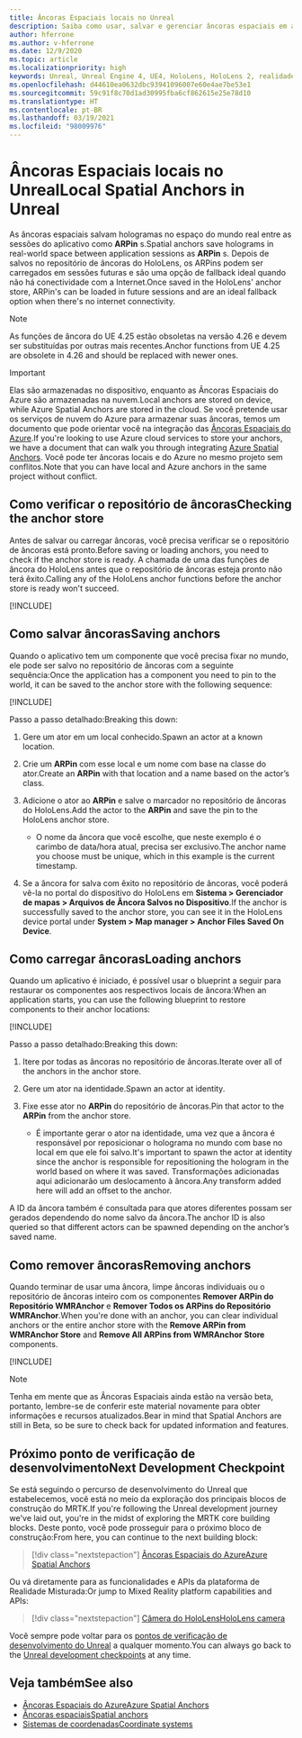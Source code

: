 ```yaml
---
title: Âncoras Espaciais locais no Unreal
description: Saiba como usar, salvar e gerenciar âncoras espaciais em aplicativos de realidade misturada do Unreal.
author: hferrone
ms.author: v-hferrone
ms.date: 12/9/2020
ms.topic: article
ms.localizationpriority: high
keywords: Unreal, Unreal Engine 4, UE4, HoloLens, HoloLens 2, realidade misturada, desenvolvimento, recursos, documentação, guias, hologramas, âncoras espaciais, headset de realidade misturada, headset do windows mixed reality, headset de realidade virtual
ms.openlocfilehash: d44610ea0632dbc93941096007e60e4ae7be53e1
ms.sourcegitcommit: 59c91f8c70d1ad30995fba6cf862615e25e78d10
ms.translationtype: HT
ms.contentlocale: pt-BR
ms.lasthandoff: 03/19/2021
ms.locfileid: "98009976"
---
```

# <a name="local-spatial-anchors-in-unreal"></a><span data-ttu-id="19458-104">Âncoras Espaciais locais no Unreal</span><span class="sxs-lookup"><span data-stu-id="19458-104">Local Spatial Anchors in Unreal</span></span>

<span data-ttu-id="19458-105">As âncoras espaciais salvam hologramas no espaço do mundo real entre as sessões do aplicativo como **ARPin** s.</span><span class="sxs-lookup"><span data-stu-id="19458-105">Spatial anchors save holograms in real-world space between application sessions as **ARPin** s.</span></span> <span data-ttu-id="19458-106">Depois de salvos no repositório de âncoras do HoloLens, os ARPins podem ser carregados em sessões futuras e são uma opção de fallback ideal quando não há conectividade com a Internet.</span><span class="sxs-lookup"><span data-stu-id="19458-106">Once saved in the HoloLens' anchor store, ARPin's can be loaded in future sessions and are an ideal fallback option when there's no internet connectivity.</span></span>

> [!NOTE]
> <span data-ttu-id="19458-107">As funções de âncora do UE 4.25 estão obsoletas na versão 4.26 e devem ser substituídas por outras mais recentes.</span><span class="sxs-lookup"><span data-stu-id="19458-107">Anchor functions from UE 4.25 are obsolete in 4.26 and should be replaced with newer ones.</span></span> 

> [!IMPORTANT]
> <span data-ttu-id="19458-108">Elas são armazenadas no dispositivo, enquanto as Âncoras Espaciais do Azure são armazenadas na nuvem.</span><span class="sxs-lookup"><span data-stu-id="19458-108">Local anchors are stored on device, while Azure Spatial Anchors are stored in the cloud.</span></span> <span data-ttu-id="19458-109">Se você pretende usar os serviços de nuvem do Azure para armazenar suas âncoras, temos um documento que pode orientar você na integração das [Âncoras Espaciais do Azure](unreal-azure-spatial-anchors.md).</span><span class="sxs-lookup"><span data-stu-id="19458-109">If you're looking to use Azure cloud services to store your anchors, we have a document that can walk you through integrating [Azure Spatial Anchors](unreal-azure-spatial-anchors.md).</span></span> <span data-ttu-id="19458-110">Você pode ter âncoras locais e do Azure no mesmo projeto sem conflitos.</span><span class="sxs-lookup"><span data-stu-id="19458-110">Note that you can have local and Azure anchors in the same project without conflict.</span></span>

## <a name="checking-the-anchor-store"></a><span data-ttu-id="19458-111">Como verificar o repositório de âncoras</span><span class="sxs-lookup"><span data-stu-id="19458-111">Checking the anchor store</span></span>

<span data-ttu-id="19458-112">Antes de salvar ou carregar âncoras, você precisa verificar se o repositório de âncoras está pronto.</span><span class="sxs-lookup"><span data-stu-id="19458-112">Before saving or loading anchors, you need to check if the anchor store is ready.</span></span>  <span data-ttu-id="19458-113">A chamada de uma das funções de âncora do HoloLens antes que o repositório de âncoras esteja pronto não terá êxito.</span><span class="sxs-lookup"><span data-stu-id="19458-113">Calling any of the HoloLens anchor functions before the anchor store is ready won't succeed.</span></span>  

[!INCLUDE[](includes/tabs-sa-1.md)]

## <a name="saving-anchors"></a><span data-ttu-id="19458-114">Como salvar âncoras</span><span class="sxs-lookup"><span data-stu-id="19458-114">Saving anchors</span></span>

<span data-ttu-id="19458-115">Quando o aplicativo tem um componente que você precisa fixar no mundo, ele pode ser salvo no repositório de âncoras com a seguinte sequência:</span><span class="sxs-lookup"><span data-stu-id="19458-115">Once the application has a component you need to pin to the world, it can be saved to the anchor store with the following sequence:</span></span> 

[!INCLUDE[](includes/tabs-sa-2.md)]

<span data-ttu-id="19458-116">Passo a passo detalhado:</span><span class="sxs-lookup"><span data-stu-id="19458-116">Breaking this down:</span></span>
1. <span data-ttu-id="19458-117">Gere um ator em um local conhecido.</span><span class="sxs-lookup"><span data-stu-id="19458-117">Spawn an actor at a known location.</span></span>
2. <span data-ttu-id="19458-118">Crie um **ARPin** com esse local e um nome com base na classe do ator.</span><span class="sxs-lookup"><span data-stu-id="19458-118">Create an **ARPin** with that location and a name based on the actor’s class.</span></span> 
3. <span data-ttu-id="19458-119">Adicione o ator ao **ARPin** e salve o marcador no repositório de âncoras do HoloLens.</span><span class="sxs-lookup"><span data-stu-id="19458-119">Add the actor to the **ARPin** and save the pin to the HoloLens anchor store.</span></span>  
    * <span data-ttu-id="19458-120">O nome da âncora que você escolhe, que neste exemplo é o carimbo de data/hora atual, precisa ser exclusivo.</span><span class="sxs-lookup"><span data-stu-id="19458-120">The anchor name you choose must be unique, which in this example is the current timestamp.</span></span> 

4. <span data-ttu-id="19458-121">Se a âncora for salva com êxito no repositório de âncoras, você poderá vê-la no portal do dispositivo do HoloLens em **Sistema > Gerenciador de mapas > Arquivos de Âncora Salvos no Dispositivo**.</span><span class="sxs-lookup"><span data-stu-id="19458-121">If the anchor is successfully saved to the anchor store, you can see it in the HoloLens device portal under **System > Map manager > Anchor Files Saved On Device**.</span></span> 

## <a name="loading-anchors"></a><span data-ttu-id="19458-122">Como carregar âncoras</span><span class="sxs-lookup"><span data-stu-id="19458-122">Loading anchors</span></span>

<span data-ttu-id="19458-123">Quando um aplicativo é iniciado, é possível usar o blueprint a seguir para restaurar os componentes aos respectivos locais de âncora:</span><span class="sxs-lookup"><span data-stu-id="19458-123">When an application starts, you can use the following blueprint to restore components to their anchor locations:</span></span>

[!INCLUDE[](includes/tabs-sa-3.md)]

<span data-ttu-id="19458-124">Passo a passo detalhado:</span><span class="sxs-lookup"><span data-stu-id="19458-124">Breaking this down:</span></span>
1. <span data-ttu-id="19458-125">Itere por todas as âncoras no repositório de âncoras.</span><span class="sxs-lookup"><span data-stu-id="19458-125">Iterate over all of the anchors in the anchor store.</span></span> 
2. <span data-ttu-id="19458-126">Gere um ator na identidade.</span><span class="sxs-lookup"><span data-stu-id="19458-126">Spawn an actor at identity.</span></span>
3. <span data-ttu-id="19458-127">Fixe esse ator no **ARPin** do repositório de âncoras.</span><span class="sxs-lookup"><span data-stu-id="19458-127">Pin that actor to the **ARPin** from the anchor store.</span></span>  

    * <span data-ttu-id="19458-128">É importante gerar o ator na identidade, uma vez que a âncora é responsável por reposicionar o holograma no mundo com base no local em que ele foi salvo.</span><span class="sxs-lookup"><span data-stu-id="19458-128">It's important to spawn the actor at identity since the anchor is responsible for repositioning the hologram in the world based on where it was saved.</span></span> <span data-ttu-id="19458-129">Transformações adicionadas aqui adicionarão um deslocamento à âncora.</span><span class="sxs-lookup"><span data-stu-id="19458-129">Any transform added here will add an offset to the anchor.</span></span> 

<span data-ttu-id="19458-130">A ID da âncora também é consultada para que atores diferentes possam ser gerados dependendo do nome salvo da âncora.</span><span class="sxs-lookup"><span data-stu-id="19458-130">The anchor ID is also queried so that different actors can be spawned depending on the anchor’s saved name.</span></span> 

## <a name="removing-anchors"></a><span data-ttu-id="19458-131">Como remover âncoras</span><span class="sxs-lookup"><span data-stu-id="19458-131">Removing anchors</span></span> 

<span data-ttu-id="19458-132">Quando terminar de usar uma âncora, limpe âncoras individuais ou o repositório de âncoras inteiro com os componentes **Remover ARPin do Repositório WMRAnchor** e **Remover Todos os ARPins do Repositório WMRAnchor**.</span><span class="sxs-lookup"><span data-stu-id="19458-132">When you're done with an anchor, you can clear individual anchors or the entire anchor store with the **Remove ARPin from WMRAnchor Store** and **Remove All ARPins from WMRAnchor Store** components.</span></span>

[!INCLUDE[](includes/tabs-sa-4.md)]

> [!NOTE]
> <span data-ttu-id="19458-133">Tenha em mente que as Âncoras Espaciais ainda estão na versão beta, portanto, lembre-se de conferir este material novamente para obter informações e recursos atualizados.</span><span class="sxs-lookup"><span data-stu-id="19458-133">Bear in mind that Spatial Anchors are still in Beta, so be sure to check back for updated information and features.</span></span>

## <a name="next-development-checkpoint"></a><span data-ttu-id="19458-134">Próximo ponto de verificação de desenvolvimento</span><span class="sxs-lookup"><span data-stu-id="19458-134">Next Development Checkpoint</span></span>

<span data-ttu-id="19458-135">Se está seguindo o percurso de desenvolvimento do Unreal que estabelecemos, você está no meio da exploração dos principais blocos de construção do MRTK.</span><span class="sxs-lookup"><span data-stu-id="19458-135">If you're following the Unreal development journey we've laid out, you're in the midst of exploring the MRTK core building blocks.</span></span> <span data-ttu-id="19458-136">Deste ponto, você pode prosseguir para o próximo bloco de construção:</span><span class="sxs-lookup"><span data-stu-id="19458-136">From here, you can continue to the next building block:</span></span> 

> [!div class="nextstepaction"]
> [<span data-ttu-id="19458-137">Âncoras Espaciais do Azure</span><span class="sxs-lookup"><span data-stu-id="19458-137">Azure Spatial Anchors</span></span>](unreal-azure-spatial-anchors.md)

<span data-ttu-id="19458-138">Ou vá diretamente para as funcionalidades e APIs da plataforma de Realidade Misturada:</span><span class="sxs-lookup"><span data-stu-id="19458-138">Or jump to Mixed Reality platform capabilities and APIs:</span></span>

> [!div class="nextstepaction"]
> [<span data-ttu-id="19458-139">Câmera do HoloLens</span><span class="sxs-lookup"><span data-stu-id="19458-139">HoloLens camera</span></span>](unreal-hololens-camera.md)

<span data-ttu-id="19458-140">Você sempre pode voltar para os [pontos de verificação de desenvolvimento do Unreal](unreal-development-overview.md#2-core-building-blocks) a qualquer momento.</span><span class="sxs-lookup"><span data-stu-id="19458-140">You can always go back to the [Unreal development checkpoints](unreal-development-overview.md#2-core-building-blocks) at any time.</span></span>

## <a name="see-also"></a><span data-ttu-id="19458-141">Veja também</span><span class="sxs-lookup"><span data-stu-id="19458-141">See also</span></span>

* [<span data-ttu-id="19458-142">Âncoras Espaciais do Azure</span><span class="sxs-lookup"><span data-stu-id="19458-142">Azure Spatial Anchors</span></span>](unreal-azure-spatial-anchors.md)
* [<span data-ttu-id="19458-143">Âncoras espaciais</span><span class="sxs-lookup"><span data-stu-id="19458-143">Spatial anchors</span></span>](../../design/spatial-anchors.md)
* [<span data-ttu-id="19458-144">Sistemas de coordenadas</span><span class="sxs-lookup"><span data-stu-id="19458-144">Coordinate systems</span></span>](../../design/coordinate-systems.md)
